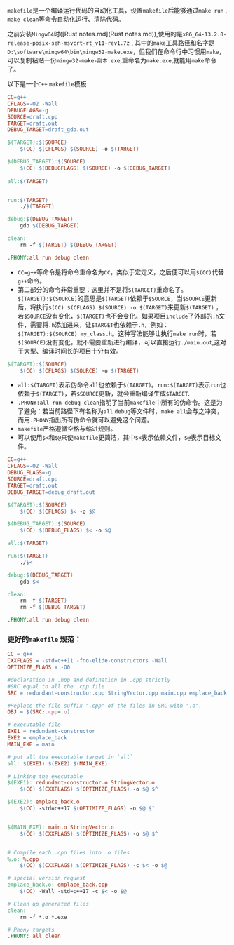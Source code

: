 `makefile`是一个编译运行代码的自动化工具，设置`makefile`后能够通过`make run` , `make clean`等命令自动化运行、清除代码。

之前安装`Mingw64`时([Rust notes.md](Rust notes.md)),使用的是`x86_64-13.2.0-release-posix-seh-msvcrt-rt_v11-rev1.7z` , 其中的`make`工具路径和名字是`D:\software\mingw64\bin\mingw32-make.exe`，但我们在命令行中习惯用`make`，可以复制粘贴一份`mingw32-make-副本.exe`,重命名为`make.exe`,就能用`make`命令了。

以下是一个`C++` `makefile`模板

```makefile
CC=g++
CFLAGS=-O2 -Wall
DEBUGFLAGS=-g
SOURCE=draft.cpp
TARGET=draft.out
DEBUG_TARGET=draft_gdb.out

$(TARGET):$(SOURCE)
	$(CC) $(CFLAGS) $(SOURCE) -o $(TARGET)

$(DEBUG_TARGET):$(SOURCE)
	$(CC) $(DEBUGFLAGS) $(SOURCE) -o $(DEBUG_TARGET)
	
all:$(TARGET)


run:$(TARGET)
	./$(TARGET)

debug:$(DEBUG_TARGET)
	gdb $(DEBUG_TARGET)

clean:
	rm -f $(TARGET) $(DEBUG_TARGET)

.PHONY:all run debug clean
```

* `CC=g++`等命令是将命令重命名为`CC`，类似于宏定义，之后便可以用`$(CC)`代替`g++`命令。
* 第二部分的命令非常重要：这里并不是将`$(TARGET)`重命名了。`$(TARGET):$(SOURCE)`的意思是`$(TARGET)`依赖于`$SOURCE`，当`$SOURCE`更新后，将执行`$(CC) $(CFLAGS) $(SOURCE) -o $(TARGET)`来更新`$(TARGET)` ， 若`$SOURCE`没有变化，`$(TARGET)`也不会变化。如果项目`include`了外部的`.h`文件，需要将`.h`添加进来，让`$TARGET`也依赖于`.h`，例如：`$(TARGET):$(SOURCE) my_class.h`。这种写法能够让执行`make run`时，若`$(SOURCE)`没有变化，就不需要重新进行编译，可以直接运行`./main.out`,这对于大型、编译时间长的项目十分有效。

```makefile
$(TARGET):$(SOURCE)
	$(CC) $(CFLAGS) $(SOURCE) -o $(TARGET)
```

* `all:$(TARGET)`表示伪命令`all`也依赖于`$(TARGET)`。`run:$(TARGET)`表示`run`也依赖于`$(TARGET)`，若`$SOURCE`更新，就会重新编译生成`$TARGET`.
* `.PHONY:all run debug clean`指明了当前`makefile`中所有的伪命令。这是为了避免：若当前路径下有名称为`all` `debug`等文件时，`make all`会与之冲突，而用`.PHONY`指出所有伪命令就可以避免这个问题。
* `makefile`严格遵循空格与缩进规则。
* 可以使用`$<`和`$@`来使`makefile`更简洁，其中`$<`表示依赖文件，`$@`表示目标文件。

```makefile
CC=g++
CFLAGS=-O2 -Wall
DEBUG_FLAGS=-g
SOURCE=draft.cpp
TARGET=draft.out
DEBUG_TARGET=debug_draft.out

$(TARGET):$(SOURCE)
	$(CC) $(CFLAGS) $< -o $@

$(DEBUG_TARGET):$(SOURCE)
	$(CC) $(DEBUG_FLAGS) $< -o $@

all:$(TARGET)

run:$(TARGET)
	./$<

debug:$(DEBUG_TARGET)
	gdb $<

clean:
	rm -f $(TARGET) 
	rm -f $(DEBUG_TARGET)

.PHONY:all run debug clean
```



### 更好的`makefile` 规范：

```makefile
CC = g++
CXXFLAGS = -std=c++11 -fno-elide-constructors -Wall
OPTIMIZE_FLAGS = -O0

#declaration in .hpp and defination in .cpp strictly
#SRC equal to all the .cpp file
SRC = redundant-constructor.cpp StringVector.cpp main.cpp emplace_back.cpp

#Replace the file suffix ".cpp" of the files in SRC with ".o".
OBJ = $(SRC:.cpp=.o)

# executable file
EXE1 = redundant-constructor
EXE2 = emplace_back
MAIN_EXE = main

# put all the executable target in `all`
all: $(EXE1) $(EXE2) $(MAIN_EXE)

# Linking the executable
$(EXE1): redundant-constructor.o StringVector.o
	$(CC) $(CXXFLAGS) $(OPTIMIZE_FLAGS) -o $@ $^

$(EXE2): emplace_back.o
	$(CC) -std=c++17 $(OPTIMIZE_FLAGS) -o $@ $^


$(MAIN_EXE): main.o StringVector.o
	$(CC) $(CXXFLAGS) $(OPTIMIZE_FLAGS) -o $@ $^


# Compile each .cpp files into .o files
%.o: %.cpp
	$(CC) $(CXXFLAGS) $(OPTIMIZE_FLAGS) -c $< -o $@

# special version request
emplace_back.o: emplace_back.cpp
	$(CC) -Wall -std=c++17 -c $< -o $@

# Clean up generated files
clean:
	rm -f *.o *.exe

# Phony targets 
.PHONY: all clean
```























